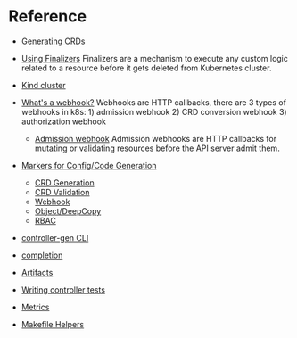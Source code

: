 # Reference

  - [Generating CRDs](generating-crd.md)
  - [Using Finalizers](using-finalizers.md)
    Finalizers are a mechanism to
    execute any custom logic related to a resource before it gets deleted from
    Kubernetes cluster.
  - [Kind cluster](kind.md)
  - [What's a webhook?](webhook-overview.md)
    Webhooks are HTTP callbacks, there are 3
    types of webhooks in k8s: 1) admission webhook 2) CRD conversion webhook 3)
    authorization webhook
    - [Admission webhook](admission-webhook.md)
      Admission webhooks are HTTP
      callbacks for mutating or validating resources before the API server admit
      them.
  - [Markers for Config/Code Generation](markers.md)

      - [CRD Generation](markers/crd.md)
      - [CRD Validation](markers/crd-validation.md)
      - [Webhook](markers/webhook.md)
      - [Object/DeepCopy](markers/object.md)
      - [RBAC](markers/rbac.md)

  - [controller-gen CLI](controller-gen.md)
  - [completion](completion.md)
  - [Artifacts](artifacts.md)
  - [Writing controller tests](writing-tests.md)
  - [Metrics](metrics.md)
  - [Makefile Helpers](makefile-helpers.md)
